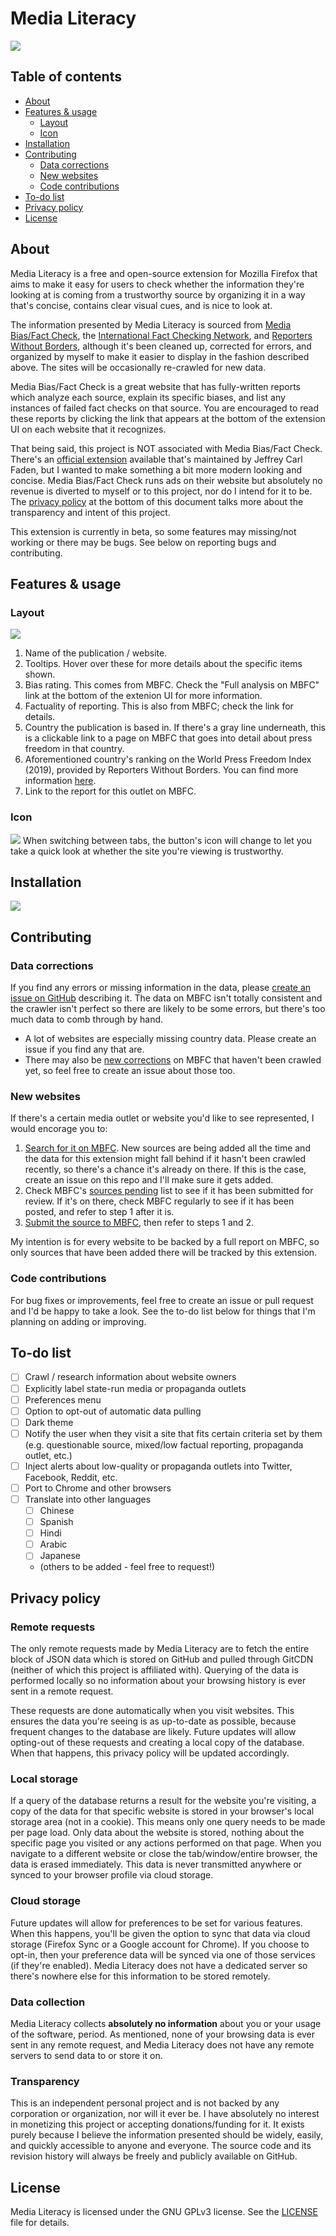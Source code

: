 # Media Literacy

![](https://repository-images.githubusercontent.com/249002907/34fad200-6bbf-11ea-9efb-efd1b229d552)

## Table of contents

- [About](#about)
- [Features & usage](#features-&-usage)
    - [Layout](#layout)
    - [Icon](#icon)
- [Installation](#installation)
- [Contributing](#contributing)
    - [Data corrections](#data-corrections)
    - [New websites](#new-websites)
    - [Code contributions](#code-contributions)
- [To-do list](#to-do-list)
- [Privacy policy](#privacy-policy)
- [License](#license)

## About

Media Literacy is a free and open-source extension for Mozilla Firefox that aims to make it easy for users to check whether the information they're looking at is coming from a trustworthy source by organizing it in a way that's concise, contains clear visual cues, and is nice to look at.

The information presented by Media Literacy is sourced from [Media Bias/Fact Check](https://mediabiasfactcheck.com), the [International Fact Checking Network](https://www.poynter.org/ifcn/), and [Reporters Without Borders](https://rsf.org/en/), although it's been cleaned up, corrected for errors, and organized by myself to make it easier to display in the fashion described above. The sites will be occasionally re-crawled for new data.

Media Bias/Fact Check is a great website that has fully-written reports which analyze each source, explain its specific biases, and list any instances of failed fact checks on that source. You are encouraged to read these reports by clicking the link that appears at the bottom of the extension UI on each website that it recognizes.

That being said, this project is NOT associated with Media Bias/Fact Check. There's an [official extension](https://github.com/JeffreyATW/mbfc_icon) available that's maintained by Jeffrey Carl Faden, but I wanted to make something a bit more modern looking and concise. Media Bias/Fact Check runs ads on their website but absolutely no revenue is diverted to myself or to this project, nor do I intend for it to be. The [privacy policy](#privacy-policy) at the bottom of this document talks more about the transparency and intent of this project.

This extension is currently in beta, so some features may missing/not working or there may be bugs. See below on reporting bugs and contributing.

## Features & usage

### Layout
![](https://i.imgur.com/SNOikQS.png)

1. Name of the publication / website.
1. Tooltips. Hover over these for more details about the specific items shown.
1. Bias rating. This comes from MBFC. Check the "Full analysis on MBFC" link at the bottom of the extenion UI for more information.
1. Factuality of reporting. This is also from MBFC; check the link for details.
1. Country the publication is based in. If there's a gray line underneath, this is a clickable link to a page on MBFC that goes into detail about press freedom in that country.
1. Aforementioned country's ranking on the World Press Freedom Index (2019), provided by Reporters Without Borders. You can find more information [here](https://rsf.org/en/ranking).
1. Link to the report for this outlet on MBFC.

### Icon
![](https://i.imgur.com/zmBDlR9.png)
When switching between tabs, the button's icon will change to let you take a quick look at whether the site you're viewing is trustworthy. 

## Installation
[![](https://i.imgur.com/Z4qX74Q.png)](https://addons.mozilla.org/en-US/firefox/addon/media-literacy/)

## Contributing

### Data corrections

If you find any errors or missing information in the data, please [create an issue on GitHub](https://github.com/fergusch/media-literacy/issues) describing it. The data on MBFC isn't totally consistent and the crawler isn't perfect so there are likely to be some errors, but there's too much data to comb through by hand.
- A lot of websites are especially missing country data. Please create an issue if you find any that are.
- There may also be [new corrections](https://mediabiasfactcheck.com/changes-corrections/) on MBFC that haven't been crawled yet, so feel free to create an issue about those too.

### New websites

If there's a certain media outlet or website you'd like to see represented, I would encorage you to:

1. [Search for it on MBFC](https://mediabiasfactcheck.com/search/). New sources are being added all the time and the data for this extension might fall behind if it hasn't been crawled recently, so there's a chance it's already on there. If this is the case, create an issue on this repo and I'll make sure it gets added.
2. Check MBFC's [sources pending](https://mediabiasfactcheck.com/sources-pending/) list to see if it has been submitted for review. If it's on there, check MBFC regularly to see if it has been posted, and refer to step 1 after it is.
3. [Submit the source to MBFC](https://mediabiasfactcheck.com/submit-source/), then refer to steps 1 and 2.

My intention is for every website to be backed by a full report on MBFC, so only sources that have been added there will be tracked by this extension.

### Code contributions

For bug fixes or improvements, feel free to create an issue or pull request and I'd be happy to take a look. See the to-do list below for things that I'm planning on adding or improving.

## To-do list
- [ ] Crawl / research information about website owners
- [ ] Explicitly label state-run media or propaganda outlets
- [ ] Preferences menu
- [ ] Option to opt-out of automatic data pulling
- [ ] Dark theme
- [ ] Notify the user when they visit a site that fits certain criteria set by them (e.g. questionable source, mixed/low factual reporting, propaganda outlet, etc.)
- [ ] Inject alerts about low-quality or propaganda outlets into Twitter, Facebook, Reddit, etc.
- [ ] Port to Chrome and other browsers
- [ ] Translate into other languages 
    - [ ] Chinese
    - [ ] Spanish
    - [ ] Hindi
    - [ ] Arabic
    - [ ] Japanese
    - (others to be added - feel free to request!)

## Privacy policy

### Remote requests

The only remote requests made by Media Literacy are to fetch the entire block of JSON data which is stored on GitHub and pulled through GitCDN (neither of which this project is affiliated with). Querying of the data is performed locally so no information about your browsing history is ever sent in a remote request.

These requests are done automatically when you visit websites. This ensures the data you're seeing is as up-to-date as possible, because frequent changes to the database are likely. Future updates will allow opting-out of these requests and creating a local copy of the database. When that happens, this privacy policy will be updated accordingly.

### Local storage

If a query of the database returns a result for the website you're visiting, a copy of the data for that specific website is stored in your browser's local storage area (not in a cookie). This means only one query needs to be made per page load. Only data about the website is stored, nothing about the specific page you visited or any actions performed on that page. When you navigate to a different website or close the tab/window/entire browser, the data is erased immediately. This data is never transmitted anywhere or synced to your browser profile via cloud storage.

### Cloud storage

Future updates will allow for preferences to be set for various features. When this happens, you'll be given the option to sync that data via cloud storage (Firefox Sync or a Google account for Chrome). If you choose to opt-in, then your preference data will be synced via one of those services (if they're enabled). Media Literacy does not have a dedicated server so there's nowhere else for this information to be stored remotely.

### Data collection
Media Literacy collects **absolutely no information** about you or your usage of the software, period. As mentioned, none of your browsing data is ever sent in any remote request, and Media Literacy does not have any remote servers to send data to or store it on.

### Transparency
This is an independent personal project and is not backed by any corporation or organization, nor will it ever be. I have absolutely no interest in monetizing this project or accepting donations/funding for it. It exists purely because I believe the information presented should be widely, easily, and quickly accessible to anyone and everyone. The source code and its revision history will always be freely and publicly available on GitHub.

## License
Media Literacy is licensed under the GNU GPLv3 license. See the [LICENSE](https://github.com/fergusch/media-literacy/blob/master/LICENSE) file for details.

